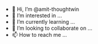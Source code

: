 - 👋 Hi, I’m @amit-thoughtwin
- 👀 I’m interested in ... 
- 🌱 I’m currently learning ...
- 💞️ I’m looking to collaborate on ...
- 📫 How to reach me ...

<!---
amit-thoughtwin/amit-thoughtwin is a ✨ special ✨ repository because its `README.md` (this file) appears on your GitHub profile.
You can click the Preview link to take a look at your changes.
--->
